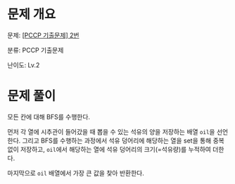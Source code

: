 # 문제 개요

문제: [[PCCP 기출문제] 2번](https://school.programmers.co.kr/learn/courses/30/lessons/250136)

분류: PCCP 기출문제

난이도: Lv.2

# 문제 풀이

모든 칸에 대해 BFS를 수행한다.

먼저 각 열에 시추관이 들어갔을 때 뽑을 수 있는 석유의 양을 저장하는 배열 `oil`을 선언한다.
그리고 BFS를 수행하는 과정에서 석유 덩어리에 해당하는 열을 set을 통해 중복없이 저장하고, `oil`에서 해당하는 열에 석유 덩어리의 크기(=석유량)를 누적하여 더한다.

마지막으로 `oil` 배열에서 가장 큰 값을 찾아 반환한다.

